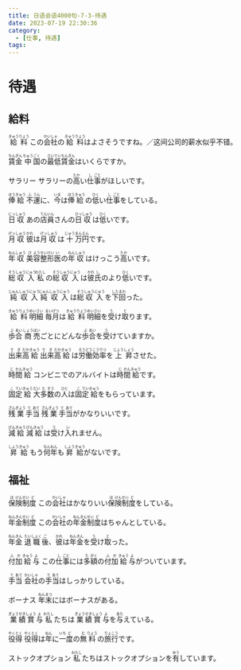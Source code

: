 ```yaml
---
title: 日语会语4000句-7-3-待遇
date: 2023-07-19 22:30:36
category:
  - [仕事, 待遇]
tags:
---
```


# 待遇

## 給料

<ruby>給<rt>きゅう</rt>料<rt>りょう</rt></ruby>
<ruby>この<rt></rt>会<rt>かい</rt>社<rt>しゃ</rt>の<rt></rt>給<rt>きゅう</rt>料<rt>りょう</rt>はよさそうですね。／这间公司的薪水似乎不错。</ruby>

<!-- more -->

<ruby>賃<rt>ちん</rt>金<rt>ぎん</rt></ruby>
<ruby>中<rt>ちゅう</rt>国<rt>ごく</rt>の<rt></rt>最<rt>さい</rt>低<rt>てい</rt>賃<rt>ちん</rt>金<rt>ぎん</rt>はいくらですか。</ruby>

<ruby>サラリー</ruby>
<ruby>サラリーの<rt></rt>高<rt>たか</rt>い<rt></rt>仕<rt>し</rt>事<rt>ごと</rt>がほしいです。</ruby>

<ruby>俸<rt>ほう</rt>給<rt>きゅう</rt></ruby>
<ruby>不<rt>ふ</rt>運<rt>うん</rt>に、<rt></rt>今<rt>いま</rt>は<rt></rt>俸<rt>ほう</rt>給<rt>きゅう</rt>の<rt></rt>低<rt>ひく</rt>い<rt></rt>仕<rt>し</rt>事<rt>ごと</rt>をしている。</ruby>

<ruby>日<rt>にっ</rt>収<rt>しゅう</rt></ruby>
<ruby>あの<rt></rt>店<rt>てん</rt>員<rt>いん</rt>さんの<rt></rt>日<rt>ひっ</rt>収<rt>しゅう</rt>は<rt></rt>低<rt>ひく</rt>いです。</ruby>

<ruby>月<rt>げっ</rt>収<rt>しゅう</rt></ruby>
<ruby>彼<rt>かれ</rt>は<rt></rt>月<rt>げっ</rt>収<rt>しゅう</rt>は<rt></rt>十<rt>じゅう</rt>万<rt>まん</rt>円<rt>えん</rt>です。</ruby>

<ruby>年<rt>ねん</rt>収<rt>しゅう</rt></ruby>
<ruby>美<rt>び</rt>容<rt>よう</rt>整<rt>せい</rt>形<rt>けい</rt>医<rt>い</rt>の<rt></rt>年<rt>ねん</rt>収<rt>しゅう</rt>はけっこう<rt></rt>高<rt>たか</rt>いです。</ruby>

<ruby>総<rt>そう</rt>収<rt>しゅう</rt>入<rt>にゅう</rt></ruby>
<ruby>私<rt>わたし</rt>の<rt></rt>総<rt>そう</rt>収<rt>しゅう</rt>入<rt>にゅう</rt>は<rt></rt>彼<rt>かれ</rt>氏<rt>し</rt>のより<rt></rt>低<rt>ひく</rt>いです。</ruby>

<ruby>純<rt>じゅん</rt>収<rt>しゅう</rt>入<rt>にゅう</rt></ruby>
<ruby>純<rt>じゅん</rt>収<rt>しゅう</rt>入<rt>にゅう</rt>は<rt></rt>総<rt>そう</rt>収<rt>しゅう</rt>入<rt>にゅう</rt>を<rt></rt>下<rt>した</rt>回<rt>まわ</rt>った。</ruby>

<ruby>給<rt>きゅう</rt>料<rt>りょう</rt>明<rt>めい</rt>細<rt>さい</rt></ruby>
<ruby>毎<rt>まい</rt>月<rt>げつ</rt>は<rt></rt>給<rt>きゅう</rt>料<rt>りょう</rt>明<rt>めい</rt>細<rt>さい</rt>を<rt></rt>受<rt>う</rt>け<rt></rt>取<rt>と</rt>ります。</ruby>

<ruby>歩<rt>ぶ</rt>合<rt>あい</rt></ruby>
<ruby>商<rt>しょう</rt>売<rt>ばい</rt>ごとにどんな<rt></rt>歩<rt>ぶ</rt>合<rt>あい</rt>を<rt></rt>受<rt>う</rt>けていますか。</ruby>

<ruby>出<rt>で</rt>来<rt>き</rt>高<rt>だか</rt>給<rt>きゅう</rt></ruby>
<ruby>出<rt>で</rt>来<rt>き</rt>高<rt>だか</rt>給<rt>きゅう</rt>は<rt></rt>労<rt>ろう</rt>働<rt>どう</rt>効<rt>こう</rt>率<rt>りつ</rt>を<rt></rt>上<rt>じょう</rt>昇<rt>しょう</rt>させた。</ruby>

<ruby>時<rt>じ</rt>間<rt>かん</rt>給<rt>きゅう</rt></ruby>
<ruby>コンビニでのアルバイトは<rt></rt>時<rt>じ</rt>間<rt>かん</rt>給<rt>きゅう</rt>です。</ruby>

<ruby>固<rt>こ</rt>定<rt>てい</rt>給<rt>きゅう</rt></ruby>
<ruby>大<rt>だい</rt>多<rt>た</rt>数<rt>すう</rt>の<rt></rt>人<rt>ひと</rt>は<rt></rt>固<rt>こ</rt>定<rt>てい</rt>給<rt>きゅう</rt>をもらっています。</ruby>

<ruby>残<rt>ざん</rt>業<rt>ぎょう</rt>手<rt>て</rt>当<rt>あて</rt></ruby>
<ruby>残<rt>ざん</rt>業<rt>ぎょう</rt>手<rt>て</rt>当<rt>あて</rt>がかなりいいです。</ruby>

<ruby>減<rt>げん</rt>給<rt>きゅう</rt></ruby>
<ruby>減<rt>げん</rt>給<rt>きゅう</rt>は<rt></rt>受<rt>う</rt>け<rt></rt>入<rt>い</rt>れません。</ruby>

<ruby>昇<rt>しょう</rt>給<rt>きゅう</rt></ruby>
<ruby>もう<rt></rt>何<rt>なん</rt>年<rt>ねん</rt>も<rt></rt>昇<rt>しょう</rt>給<rt>きゅう</rt>がないです。</ruby>


## 福祉

<ruby>保<rt>ほ</rt>険<rt>けん</rt>制<rt>せい</rt>度<rt>ど</rt></ruby>
<ruby>この<rt></rt>会<rt>かい</rt>社<rt>しゃ</rt>はかなりいい<rt></rt>保<rt>ほ</rt>険<rt>けん</rt>制<rt>せい</rt>度<rt>ど</rt>をしている。</ruby>

<ruby>年<rt>ねん</rt>金<rt>きん</rt>制<rt>せい</rt>度<rt>ど</rt></ruby>
<ruby>この<rt></rt>会<rt>かい</rt>社<rt>しゃ</rt>の<rt></rt>年<rt>ねん</rt>金<rt>きん</rt>制<rt>せい</rt>度<rt>ど</rt>はちゃんとしている。</ruby>

<ruby>年<rt>ねん</rt>金<rt>きん</rt></ruby>
<ruby>退<rt>たい</rt>職<rt>しょく</rt>後<rt>ご</rt>、<rt></rt>彼<rt>かれ</rt>は<rt></rt>年<rt>ねん</rt>金<rt>きん</rt>を<rt></rt>受<rt>う</rt>け<rt></rt>取<rt>と</rt>った。</ruby>

<ruby>付<rt>ふ</rt>加<rt>か</rt>給<rt>きゅう</rt>与<rt>よ</rt></ruby>
<ruby>この<rt></rt>仕<rt>し</rt>事<rt>ごと</rt>には<rt></rt>多<rt>た</rt>額<rt>がく</rt>の<rt></rt>付<rt>ふ</rt>加<rt>か</rt>給<rt>きゅう</rt>与<rt>よ</rt>がついています。</ruby>

<ruby>手<rt>て</rt>当<rt>あて</rt></ruby>
<ruby>会<rt>かい</rt>社<rt>しゃ</rt>の<rt></rt>手<rt>て</rt>当<rt>あて</rt>はしっかりしている。</ruby>

<ruby>ボーナス</ruby>
<ruby>年<rt>ねん</rt>末<rt>まつ</rt>にはボーナスがある。</ruby>

<ruby>業<rt>ぎょう</rt>績<rt>せき</rt>賞<rt>しょう</rt>与<rt>よ</rt></ruby>
<ruby>私<rt>わたし</rt>たちは<rt></rt>業<rt>ぎょう</rt>績<rt>せき</rt>賞<rt>しょう</rt>与<rt>よ</rt>を<rt></rt>与<rt>あた</rt>えている。</ruby>

<ruby>役<rt>やく</rt>得<rt>とく</rt></ruby>
<ruby>役<rt>やく</rt>得<rt>とく</rt>は<rt></rt>年<rt>ねん</rt>に<rt></rt>一<rt>いち</rt>度<rt>ど</rt>の<rt></rt>無<rt>む</rt>料<rt>りょう</rt>の<rt></rt>旅<rt>りょ</rt>行<rt>こう</rt>です。</ruby>

<ruby>ストックオプション</ruby>
<ruby>私<rt>わたし</rt>たちはストックオプションを<rt></rt>有<rt>ゆう</rt>しています。</ruby>

